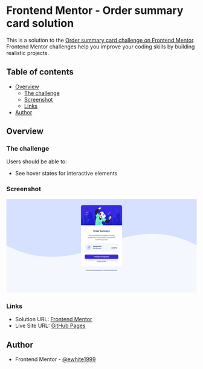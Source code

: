 # Frontend Mentor - Order summary card solution

This is a solution to the [Order summary card challenge on Frontend Mentor](https://www.frontendmentor.io/challenges/order-summary-component-QlPmajDUj). Frontend Mentor challenges help you improve your coding skills by building realistic projects.

## Table of contents

- [Overview](#overview)
  - [The challenge](#the-challenge)
  - [Screenshot](#screenshot)
  - [Links](#links)
- [Author](#author)

## Overview

### The challenge

Users should be able to:

- See hover states for interactive elements

### Screenshot

![](./screenshot.png)

### Links

- Solution URL: [Frontend Mentor](https://www.frontendmentor.io/solutions/order-summary-component-vanilla-only-CHFlX3tW3)
- Live Site URL: [GitHub Pages](https://ewhite1999.github.io/order-summary-component-main/)

## Author

- Frontend Mentor - [@ewhite1999](https://www.frontendmentor.io/profile/ewhite1999)
